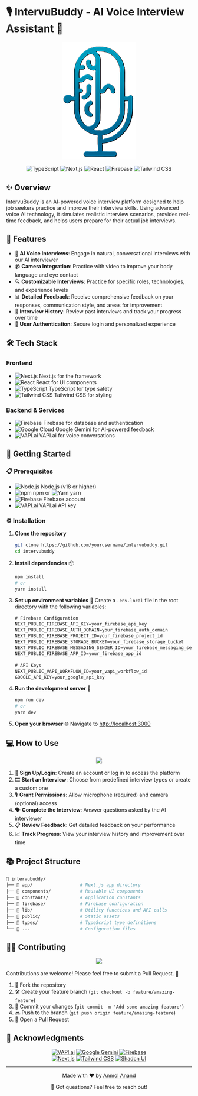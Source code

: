 # 🎙️ IntervuBuddy - AI Voice Interview Assistant 🤖

<p align="center">
  <img src="public/logo.png" alt="IntervuBuddy Logo" width="200" />
</p>

<div align="center">
  
  ![TypeScript](https://img.shields.io/badge/TypeScript-007ACC?style=for-the-badge&logo=typescript&logoColor=white)
  ![Next.js](https://img.shields.io/badge/Next.js-000000?style=for-the-badge&logo=nextdotjs&logoColor=white)
  ![React](https://img.shields.io/badge/React-61DAFB?style=for-the-badge&logo=react&logoColor=black)
  ![Firebase](https://img.shields.io/badge/Firebase-FFCA28?style=for-the-badge&logo=firebase&logoColor=black)
  ![Tailwind CSS](https://img.shields.io/badge/Tailwind_CSS-38B2AC?style=for-the-badge&logo=tailwind-css&logoColor=white)
  
</div>

## ✨ Overview

IntervuBuddy is an AI-powered voice interview platform designed to help job seekers practice and improve their interview skills. Using advanced voice AI technology, it simulates realistic interview scenarios, provides real-time feedback, and helps users prepare for their actual job interviews.

## 🚀 Features

- 🎤 **AI Voice Interviews**: Engage in natural, conversational interviews with our AI interviewer
- 📹 **Camera Integration**: Practice with video to improve your body language and eye contact
- 🔍 **Customizable Interviews**: Practice for specific roles, technologies, and experience levels
- 📊 **Detailed Feedback**: Receive comprehensive feedback on your responses, communication style, and areas for improvement
- 📝 **Interview History**: Review past interviews and track your progress over time
- 🔐 **User Authentication**: Secure login and personalized experience

## 🛠️ Tech Stack

### Frontend

- ![Next.js](https://img.shields.io/badge/Next.js-000000?style=flat-square&logo=nextdotjs&logoColor=white) Next.js for the framework
- ![React](https://img.shields.io/badge/React-61DAFB?style=flat-square&logo=react&logoColor=black) React for UI components
- ![TypeScript](https://img.shields.io/badge/TypeScript-007ACC?style=flat-square&logo=typescript&logoColor=white) TypeScript for type safety
- ![Tailwind CSS](https://img.shields.io/badge/Tailwind_CSS-38B2AC?style=flat-square&logo=tailwind-css&logoColor=white) Tailwind CSS for styling

### Backend & Services

- ![Firebase](https://img.shields.io/badge/Firebase-FFCA28?style=flat-square&logo=firebase&logoColor=black) Firebase for database and authentication
- ![Google Cloud](https://img.shields.io/badge/Google_Cloud-4285F4?style=flat-square&logo=google-cloud&logoColor=white) Google Gemini for AI-powered feedback
- ![VAPI.ai](https://img.shields.io/badge/VAPI.ai-FF6B6B?style=flat-square&logo=voiceflow&logoColor=white) VAPI.ai for voice conversations

## 🏁 Getting Started

### 📋 Prerequisites

- ![Node.js](https://img.shields.io/badge/Node.js-339933?style=flat-square&logo=nodedotjs&logoColor=white) Node.js (v18 or higher)
- ![npm](https://img.shields.io/badge/npm-CB3837?style=flat-square&logo=npm&logoColor=white) npm or ![Yarn](https://img.shields.io/badge/Yarn-2C8EBB?style=flat-square&logo=yarn&logoColor=white) yarn
- ![Firebase](https://img.shields.io/badge/Firebase-FFCA28?style=flat-square&logo=firebase&logoColor=black) Firebase account
- ![VAPI.ai](https://img.shields.io/badge/VAPI.ai-FF6B6B?style=flat-square&logo=voiceflow&logoColor=white) VAPI.ai API key

### ⚙️ Installation

1. **Clone the repository**

   ```bash
   git clone https://github.com/yourusername/intervubuddy.git
   cd intervubuddy
   ```

2. **Install dependencies** 📦

   ```bash
   npm install
   # or
   yarn install
   ```

3. **Set up environment variables** 🔐
   Create a `.env.local` file in the root directory with the following variables:

   ```env
   # Firebase Configuration
   NEXT_PUBLIC_FIREBASE_API_KEY=your_firebase_api_key
   NEXT_PUBLIC_FIREBASE_AUTH_DOMAIN=your_firebase_auth_domain
   NEXT_PUBLIC_FIREBASE_PROJECT_ID=your_firebase_project_id
   NEXT_PUBLIC_FIREBASE_STORAGE_BUCKET=your_firebase_storage_bucket
   NEXT_PUBLIC_FIREBASE_MESSAGING_SENDER_ID=your_firebase_messaging_sender_id
   NEXT_PUBLIC_FIREBASE_APP_ID=your_firebase_app_id

   # API Keys
   NEXT_PUBLIC_VAPI_WORKFLOW_ID=your_vapi_workflow_id
   GOOGLE_API_KEY=your_google_api_key
   ```

4. **Run the development server** 🚀

   ```bash
   npm run dev
   # or
   yarn dev
   ```

5. **Open your browser** 🌐
   Navigate to [http://localhost:3000](http://localhost:3000)

## 💻 How to Use

<div align="center">
  <img src="https://media.giphy.com/media/v1.Y2lkPTc5MGI3NjExODRqcnB3ZDFtZmZnMjZwbWZsNGpvZnJpYnJwcjBxdmJkNXpkMHZmZCZlcD12MV9pbnRlcm5hbF9naWZfYnlfaWQmY3Q9Zw/3oKIPnAiaMCws8nOsE/giphy.gif" width="450px" />
</div>

1. 👤 **Sign Up/Login**: Create an account or log in to access the platform
2. 🎞️ **Start an Interview**: Choose from predefined interview types or create a custom one
3. 🎙️ **Grant Permissions**: Allow microphone (required) and camera (optional) access
4. 🗣️ **Complete the Interview**: Answer questions asked by the AI interviewer
5. 📋 **Review Feedback**: Get detailed feedback on your performance
6. 📈 **Track Progress**: View your interview history and improvement over time

## 📚 Project Structure

```bash
📂 intervubuddy/
├── 📂 app/                  # Next.js app directory
├── 📂 components/           # Reusable UI components
├── 📂 constants/            # Application constants
├── 📂 firebase/             # Firebase configuration
├── 📂 lib/                  # Utility functions and API calls
├── 📂 public/               # Static assets
├── 📂 types/                # TypeScript type definitions
└── 📜 ...                   # Configuration files
```

## 👮‍♀️ Contributing

<div align="center">
  <img src="https://media.giphy.com/media/v1.Y2lkPTc5MGI3NjExdGlnYnJnMHpuNmFxbGFnbGFnYmQ5ZXdxcmRwbWpzYXVvZWZtYnlsYiZlcD12MV9pbnRlcm5hbF9naWZfYnlfaWQmY3Q9Zw/iIqmM5tTjmpOB9mpbn/giphy.gif" width="450px" />
</div>

Contributions are welcome! Please feel free to submit a Pull Request. 🚀

1. 🔗 Fork the repository
2. 🛠️ Create your feature branch (`git checkout -b feature/amazing-feature`)
3. 📝 Commit your changes (`git commit -m 'Add some amazing feature'`)
4. 🔜 Push to the branch (`git push origin feature/amazing-feature`)
5. 📣 Open a Pull Request

## 🌟 Acknowledgments

<div align="center">
  <a href="https://vapi.ai"><img src="https://img.shields.io/badge/VAPI.ai-FF6B6B?style=for-the-badge&logo=voiceflow&logoColor=white" alt="VAPI.ai" /></a>
  <a href="https://ai.google.dev/"><img src="https://img.shields.io/badge/Google_Gemini-4285F4?style=for-the-badge&logo=google&logoColor=white" alt="Google Gemini" /></a>
  <a href="https://firebase.google.com/"><img src="https://img.shields.io/badge/Firebase-FFCA28?style=for-the-badge&logo=firebase&logoColor=black" alt="Firebase" /></a>
</div>

<div align="center">
  <a href="https://nextjs.org/"><img src="https://img.shields.io/badge/Next.js-000000?style=for-the-badge&logo=nextdotjs&logoColor=white" alt="Next.js" /></a>
  <a href="https://tailwindcss.com/"><img src="https://img.shields.io/badge/Tailwind_CSS-38B2AC?style=for-the-badge&logo=tailwind-css&logoColor=white" alt="Tailwind CSS" /></a>
  <a href="https://ui.shadcn.com/"><img src="https://img.shields.io/badge/Shadcn_UI-000000?style=for-the-badge&logo=shadcnui&logoColor=white" alt="Shadcn UI" /></a>
</div>

---

<div align="center">
  <p>Made with ❤️ by <a href="https://github.com/anandanmol1010">Anmol Anand</a></p>
  <p>💬 Got questions? Feel free to reach out!</p>
</div>
